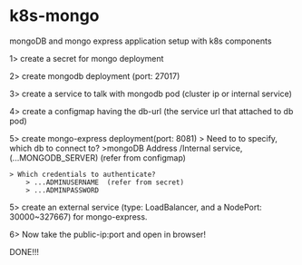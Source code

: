# k8s-mongo
mongoDB and mongo express application setup with k8s components



1> create a secret for mongo deployment

2> create mongodb deployment (port: 27017)

3> create a service to talk with mongodb pod (cluster ip or internal service)

4> create a configmap having the db-url (the service url that attached to db pod)

5> create mongo-express deployment(port: 8081)
	> Need to to specify, which db to connect to?
		>mongoDB Address /Internal service, (...MONGODB_SERVER) (refer from configmap)
	
	> Which credentials to authenticate?
		> ...ADMINUSERNAME  (refer from secret)
		> ...ADMINPASSWORD

5> create an external service (type: LoadBalancer, and a NodePort: 30000~327667) for mongo-express.

6> Now take the public-ip:port and open in browser!

DONE!!!
